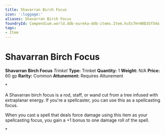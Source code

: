 ```yaml
---
title: Shavarran Birch Focus
icon: ':luggage:'
aliases: Shavarran Birch Focus
foundryId: Compendium.world.ddb-eureka-ddb-items.Item.hcEs7HrW8D3SfX4o
tags:
- Item
---
```


# Shavarran Birch Focus

**Shavarran Birch Focus**
_Trinket_
**Type:** Trinket
**Quantity:** 1
**Weight:** N/A
**Price:** 60 gp
**Rarity:** Common
**Attunement:** Requires Attunement

*<p>A Shavarran birch focus is a rod, staff, or wand cut from a tree infused with extraplanar energy. If you're a spellcaster, you can use this as a spellcasting focus.

When you cast a spell that deals force damage using this item as your spellcasting focus, you gain a +1 bonus to one damage roll of the spell.</p>*